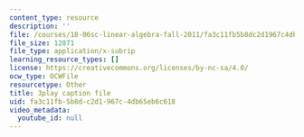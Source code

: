 ```yaml
---
content_type: resource
description: ''
file: /courses/18-06sc-linear-algebra-fall-2011/fa3c11fb5b8dc2d1967c4db65eb6c618_AMLekTJR5_U.srt
file_size: 12871
file_type: application/x-subrip
learning_resource_types: []
license: https://creativecommons.org/licenses/by-nc-sa/4.0/
ocw_type: OCWFile
resourcetype: Other
title: 3play caption file
uid: fa3c11fb-5b8d-c2d1-967c-4db65eb6c618
video_metadata:
  youtube_id: null
---
```


